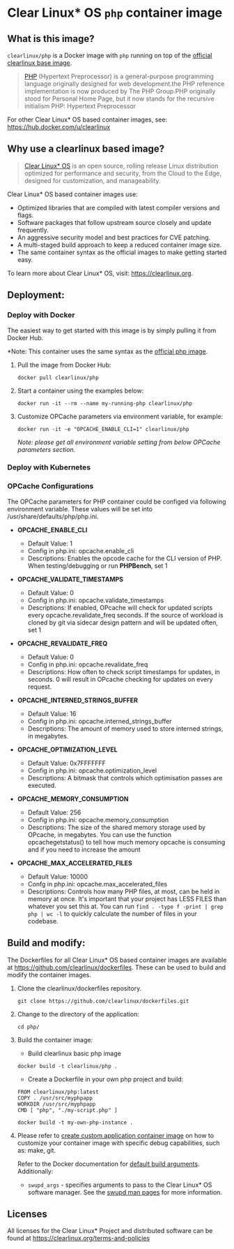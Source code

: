 # Clear Linux* OS `php` container image

<!-- Required -->
## What is this image?

`clearlinux/php` is a Docker image with `php` running on top of the
[official clearlinux base image](https://hub.docker.com/_/clearlinux). 

<!-- application introduction -->
> [PHP](https://www.php.net/) (Hypertext Preprocessor) is a general-purpose 
> programming language originally designed for web development.the PHP reference 
> implementation is now produced by The PHP Group.PHP originally stood for Personal 
> Home Page, but it now stands for the recursive initialism PHP: Hypertext Preprocessor

For other Clear Linux* OS
based container images, see: https://hub.docker.com/u/clearlinux

## Why use a clearlinux based image?

<!-- CL introduction -->
> [Clear Linux* OS](https://clearlinux.org/) is an open source, rolling release
> Linux distribution optimized for performance and security, from the Cloud to
> the Edge, designed for customization, and manageability.

Clear Linux* OS based container images use:
* Optimized libraries that are compiled with latest compiler versions and
  flags.
* Software packages that follow upstream source closely and update frequently.
* An aggressive security model and best practices for CVE patching.
* A multi-staged build approach to keep a reduced container image size.
* The same container syntax as the official images to make getting started
  easy. 

To learn more about Clear Linux* OS, visit: https://clearlinux.org.

<!-- Required -->
## Deployment:

### Deploy with Docker
The easiest way to get started with this image is by simply pulling it from
Docker Hub. 

*Note: This container uses the same syntax as the [official php
image](https://hub.docker.com/_/php).


1. Pull the image from Docker Hub: 
    ```
    docker pull clearlinux/php
    ```

2. Start a container using the examples below:
    ```
    docker run -it --rm --name my-running-php clearlinux/php
    ```

3. Customize OPCache parameters via environment variable, for example:
   ```
   docker run -it -e "OPCACHE_ENABLE_CLI=1" clearlinux/php
   ```
   *Note: please get all environment variable setting from  below OPCache parameters section.*

<!-- Optional -->
### Deploy with Kubernetes

<!-- Optional -->
### OPCache Configurations
The OPCache parameters for PHP container could be configed via following environment variable.
These values will be set into /usr/share/defaults/php/php.ini.

* **OPCACHE_ENABLE_CLI**
   - Default Value: 1
   - Config in php.ini: opcache.enable_cli
   - Descriptions:
     Enables the opcode cache for the CLI version of PHP. When testing/debugging or
     run **PHPBench**, set 1

* **OPCACHE_VALIDATE_TIMESTAMPS**
   - Default Value: 0
   - Config in php.ini: opcache.validate_timestamps
   - Descriptions:
     If enabled, OPcache will check for updated scripts every opcache.revalidate_freq seconds.
     If the source of workload is cloned by git via sidecar design pattern and will be updated
     often, set 1

* **OPCACHE_REVALIDATE_FREQ**
   - Default Value: 0
   - Config in php.ini: opcache.revalidate_freq
   - Descriptions:
     How often to check script timestamps for updates, in seconds. 0 will result in
     OPcache checking for updates on every request.

* **OPCACHE_INTERNED_STRINGS_BUFFER**
   - Default Value: 16
   - Config in php.ini: opcache.interned_strings_buffer
   - Descriptions:
     The amount of memory used to store interned strings, in megabytes.

* **OPCACHE_OPTIMIZATION_LEVEL**
   - Default Value: 0x7FFFFFFF
   - Config in php.ini: opcache.optimization_level
   - Descriptions:
     A bitmask that controls which optimisation passes are executed.

* **OPCACHE_MEMORY_CONSUMPTION**
   - Default Value: 256
   - Config in php.ini: opcache.memory_consumption
   - Descriptions:
     The size of the shared memory storage used by OPcache, in megabytes.
     You can use the function opcachegetstatus() to tell how much memory opcache
     is consuming and if you need to increase the amount

* **OPCACHE_MAX_ACCELERATED_FILES**
   - Default Value: 10000
   - Confg in php.ini: opcache.max_accelerated_files
   - Descriptions:
     Controls how many PHP files, at most, can be held in memory at once. It's important
     that your project has LESS FILES than whatever you set this at.
     You can run `find . -type f -print | grep php | wc -l` to quickly calculate the number
     of files in your codebase.

<!-- Required -->
## Build and modify:

The Dockerfiles for all Clear Linux* OS based container images are available at
https://github.com/clearlinux/dockerfiles. These can be used to build and
modify the container images.

1. Clone the clearlinux/dockerfiles repository.
    ```
    git clone https://github.com/clearlinux/dockerfiles.git
    ```

2. Change to the directory of the application:
    ```
    cd php/
    ```

3. Build the container image:
   
   * Build clearlinux basic php image
    ```
    docker build -t clearlinux/php .
    ```

   * Create a Dockerfile in your own php project and build:
    ```
    FROM clearlinux/php:latest
    COPY . /usr/src/myphpapp
    WORKDIR /usr/src/myphpapp
    CMD [ "php", "./my-script.php" ]
    ```
    
    ```
    docker build -t my-own-php-instance .
    ```

4. Please refer to [create custom application container image](https://github.com/clearlinux/clear-linux-documentation/pull/775) on how to customize your container image with specific debug capabilities, such as: make, git.

   Refer to the Docker documentation for [default build
   arguments](https://docs.docker.com/engine/reference/builder/#arg).
   Additionally:
   
   - `swupd_args` - specifies arguments to pass to the Clear Linux* OS software
     manager. See the [swupd man
     pages](https://github.com/clearlinux/swupd-client/blob/master/docs/swupd.1.rst#options)
     for more information.

<!-- Required -->
## Licenses

All licenses for the Clear Linux* Project and distributed software can be found
at https://clearlinux.org/terms-and-policies
